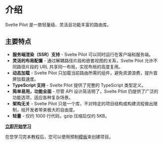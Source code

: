 # 介绍

Svelte Pilot 是一款轻量级、灵活且功能丰富的路由库。

## 主要特点
- **服务端渲染（SSR）支持** - Svelte Pilot 可以同时运行在客户端和服务端。
- **灵活的布局配置** - 通过解耦路径片段和嵌套视图的关系，Svelte Pilot 允许不同路径片段的 URL 共享同一布局，实现布局的高度复用。
- **动态加载** - Svelte Pilot 只加载当前路由所需的组件，避免资源浪费，提升首屏加载速度。
- **TypeScript 支持** - Svelte Pilot 提供了完整的 TypeScript 类型定义。
- **简单易用，功能全面** - 尽管 API 设计简洁明了，Svelte Pilot 仍提供了广泛的功能选项，适应各种复杂场景。
- **架构无关** - Svelte Pilot 只是一个库，不对特定的项目结构或构建流程做出限制，给开发者带来极大的自由度。
- **轻量** - 仅约 1000 行代码，gzip 压缩后仅约 5KB。

[**立即开始学习**](creating-a-project)

在您学习完本教程后，您可以使用预制[模板](template)来创建项目。
